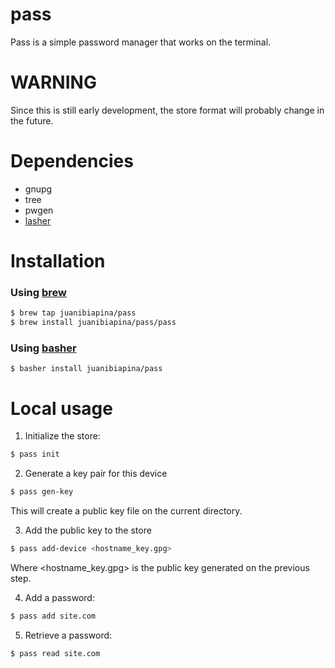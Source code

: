 # pass

Pass is a simple password manager that works on the terminal.

# WARNING

Since this is still early development, the store format will probably change in the future.

# Dependencies

- gnupg
- tree
- pwgen
- [lasher](https://github.com/basherpm/lasher)

# Installation


### Using [brew](http://brew.sh/)

~~~ sh
$ brew tap juanibiapina/pass
$ brew install juanibiapina/pass/pass
~~~

### Using [basher](https://github.com/basherpm/basher)

```
$ basher install juanibiapina/pass
```

# Local usage

1. Initialize the store:

  ```sh
  $ pass init
  ```

2. Generate a key pair for this device

  ```sh
  $ pass gen-key
  ```

  This will create a public key file on the current directory.

3. Add the public key to the store

  ```sh
  $ pass add-device <hostname_key.gpg>
  ```

  Where \<hostname_key.gpg\> is the public key generated on the previous step.

4. Add a password:

  ```sh
  $ pass add site.com
  ```

5. Retrieve a password:

  ```sh
  $ pass read site.com
  ```
